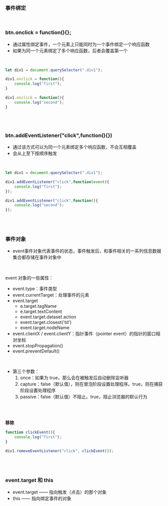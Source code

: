 ### 事件绑定

<br>

### btn.onclick = function(){};

- 通过属性绑定事件，一个元素上只能同时为一个事件绑定一个响应函数
- 如果为同一个元素绑定了多个响应函数，后者会覆盖第一个

<br>

```javascript
let div1 = document.querySelector(".div1");

div1.onclick = function(){
    console.log("first");
}

div1.onclick = function(){
    console.log("second");
}
```

<br>

<br>

### btn.addEventListener("click",function(){})

- 通过该方式可以为同一个元素绑定多个响应函数，不会互相覆盖
- 会从上至下按顺序触发



<br>

```javascript
let div1 = document.querySelector(".div1");

div1.addEventListener("click",function(event){
    console.log("first");
});

div1.addEventListener("click",function(){
    console.log("second");
});
```

<br>

<br>

### 事件对象

- event事件对象代表事件的状态，事件触发后，和事件相关的一系列信息数据集合都存储在事件对象中

<br>

event 对象的一些属性：

- event.type：事件类型
- event.currentTarget：处理事件的元素
- event.target
    - e.target.tagName
    - e.target.textContent
    - event.target.dataset.action
    - event.target.closest('td')
    - event.target.nodeName
- event.clientX / event.clientY：指针事件（pointer event）的指针的窗口相对坐标
- event.stopPropagation()
- event.preventDefault()


<br>


- 第三个参数：
    1. once：如果为 true，那么会在被触发后自动删除监听器
    2. capture：false（默认值），则在冒泡阶段设置处理程序。true，则在捕获阶段设置处理程序
    3. passive：false（默认值）不阻止。true，阻止浏览器的默认行为


<br>

<br>

**移除**

```javascript
function clickEvent(){
    console.log("first");
}

div1.removeEventListener("click", clickEvent());
```

<br>

<br>


### event.target 和 this

- event.target —— 指向触发（点击）的那个对象
- this —— 指向绑定事件的对象